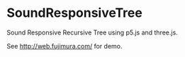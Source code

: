 # SoundResponsiveTree
Sound Responsive Recursive Tree using p5.js and three.js.

See http://web.fujimura.com/ for demo.
